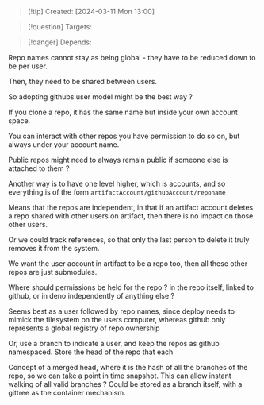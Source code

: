 
>[!tip] Created: [2024-03-11 Mon 13:00]

>[!question] Targets: 

>[!danger] Depends: 

Repo names cannot stay as being global - they have to be reduced down to be per user.

Then, they need to be shared between users.

So adopting githubs user model might be the best way ?

If you clone a repo, it has the same name but inside your own account space.

You can interact with other repos you have permission to do so on, but always under your account name.

Public repos might need to always remain public if someone else is attached to them ?

Another way is to have one level higher, which is accounts, and so everything is of the form `artifactAccount/githubAccount/reponame`

Means that the repos are independent, in that if an artifact account deletes a repo shared with other users on artifact, then there is no impact on those other users.

Or we could track references, so that only the last person to delete it truly removes it from the system.

We want the user account in artifact to be a repo too, then all these other repos are just submodules.

Where should permissions be held for the repo ? in the repo itself, linked to github, or in deno independently of anything else ?

Seems best as a user followed by repo names, since deploy needs to mimick the filesystem on the users computer, whereas github only represents a global registry of repo ownership

Or, use a branch to indicate a user, and keep the repos as github namespaced.
Store the head of the repo that each

Concept of a merged head, where it is the hash of all the branches of the repo, so we can take a point in time snapshot.  This can allow instant walking of all valid branches ?  Could be stored as a branch itself, with a gittree as the container mechanism.